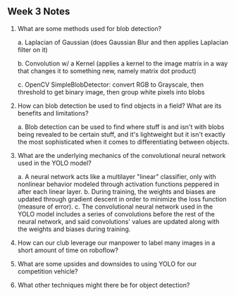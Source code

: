 ## Week 3 Notes

1. What are some methods used for blob detection?

   a. Laplacian of Gaussian (does Gaussian Blur and then applies Laplacian filter on it)
   
   b. Convolution w/ a Kernel (applies a kernel to the image matrix in a way that changes it to something new, namely matrix dot product)

   c. OpenCV SimpleBlobDetector: convert RGB to Grayscale, then threshold to get binary image, then group white pixels into blobs

2. How can blob detection be used to find objects in a field? What are its benefits and limitations?

   a. Blob detection can be used to find where stuff is and isn't with blobs being revealed to be certain stuff, and it's lightweight but it isn't exactly the most sophisticated when it comes to differentiating between objects.

3. What are the underlying mechanics of the convolutional neural network used in the YOLO model?

   a. A neural network acts like a multilayer "linear" classifier, only with nonlinear behavior modeled through activation functions peppered in after each linear layer.
   b. During training, the weights and biases are updated through gradient descent in order to minimize the loss function (measure of error).
   c. The convolutional neural network used in the YOLO model includes a series of convolutions before the rest of the neural network, and said convolutions' values are updated along with the weights and biases during training.

4. How can our club leverage our manpower to label many images in a short amount of time on roboflow?
5. What are some upsides and downsides to using YOLO for our competition vehicle?
6. What other techniques might there be for object detection?
